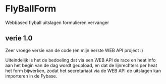 # FlyBallForm
Webbased flyball uitslagen formulieren vervanger

verie 1.0
--------------------------------------------------------------------------------------------------
Zeer vroege versie van de code (en mijn eerste WEB API project :)

Uiteindelijk is het de bedoeling dat via een WEB API de race en heat info aan het begin van de dag wordt geupload, en dat de lijnrechters per heat het form bijwerken, zodat het secretariaat via de WEB API de uitslagen kan importeren in de Fybase.
